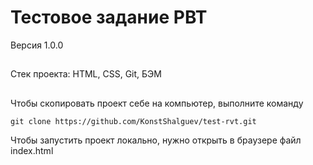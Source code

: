 # **Тестовое задание РВТ**

Версия 1.0.0

##
Cтек проекта: HTML, CSS, Git, БЭМ
##

Чтобы скопировать проект себе на компьютер, выполните команду
```
git clone https://github.com/KonstShalguev/test-rvt.git
```
Чтобы запустить проект локально, нужно открыть в браузере файл index.html

